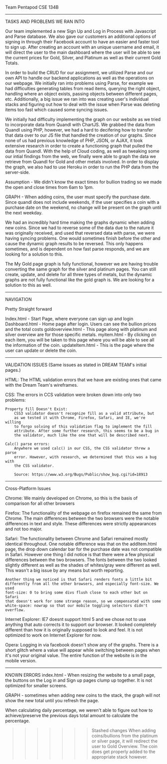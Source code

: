 Team Pentapod CSE 134B
**************************************************************************************************************
TASKS AND PROBLEMS WE RAN INTO

Our team implemented a new Sign Up and Log in Process with Javascript and Parse database. We also gave our customers an additional options of signing in through their Facebook account to have an easier and faster tool to sign up. After creating an account with an unique username and email, it will direct the user to the main dashboard where the user will be able to see the current prices for Gold, Silver, and Platinum as well as their current Gold Totals. 

In order to build the CRUD for our assignment, we utilized Parse and our own API to handle our backend applications as well as the operations on our webpage. We initially ran into problems using Parse, for example we had difficulties generating tables from read items, querying the right object, handling where an object exists, passing objects between different pages, etc. Additionally, a big issue we ran into was creating user's individual stacks and figuring out how to deal with the issue when Parse was deleting items too fast which caused some syncing issues.

We initially had difficulty implementing the graph on our website as we tried to incorporate data from Quandl with ChartJS. We grabbed the data from Quandl using PHP, however, we had a hard to decifering how to transfer that data over to our JS file that handled the creation of our graphs. Since none of us had previous knowledge of PHP, JSON, or AJAX, it took extensive research in order to create a functioning graph that pulled the data from Quandl. With the help of Cloud coding, as well as tweaking some our intial findings from the web, we finally were able to graph the data we retrieve from Quandl for Gold and other metals involved. In order to display the graph, we also had to use Heroku in order to run the PHP data from the server-side. 

Assumption - We didn't know the exact times for bullion trading so we made the open and close times from 6am to 1pm. 

GRAPH - When adding coins, the user must specify the purchase date. Since quandl does not include weekends, if the user specifies a coin with a purchase date on the weekend, no change will be present on the graph until the next weekday.

We had an incredibly hard time making the graphs dynamic when adding new coins. Since we had to reverse some of the data due to the nature it was originally received, and used that reversed data with parse, we were having syncing problems. One would sometimes finish before the other and cause the dynamic graph results to be reversed. This only happens sometimes, and is dependent on how fast parse responds, and we are looking for a solution to this.


The My Gold page graph is fully functional, however we are having trouble converting the same graph for the silver and platinum pages. You can still create, update, and delete for all three types of metals, but the dynamic graphs are not fully functional like the gold graph is. We are looking for a solution to this as well.

**************************************************************************************************************
NAVIGATION

Pretty Straight forward

Index.html - Start Page, where everyone can sign up and login 
Dashboard.html - Home page after login. Users can see the bullion prices and the total costs 
goldoverview.html - This page along with platinum and silver overview are for those specific metals.
myitem.html - By clicking on each item, you will be taken to this page where you will be able to see all the information of the coin.
updateItem.html - This is the page where the user can update or delete the coin. 

**************************************************************************************************************
VALIDATION ISSUES 
(Same issues as stated in DREAM TEAM's initial pages.)

HTML:
	The HTML validation errors that we have are existing ones that came with the Dream Team's wireframes.

CSS:
	The errors in CCS validation were broken down into only two problems:

	Property fill Doesn't Exist:
		CSS3 validator doesn't recognize fill as a valid attribute, but
		as we tested it with Chrome, Firefox, Safari, and IE, we're willing
		to forgo solving of this validation flag to implement the fill 
		attribute. After some further research, this seems to be a bug in 
		the validator, much like the one that will be described next.

	Calc() parse errors:
		Anywhere we used calc() in our CSS, the CSS validator threw a parse
		error. However, with research, we determined that this was a bug with 
		the CSS validator. 

		Source: https://www.w3.org/Bugs/Public/show_bug.cgi?id=18913

**************************************************************************************************************
Cross-Platform Issues   

Chrome:
	We mainly developed on Chrome, so this is the basis of comparison for all 
	other browsers

Firefox:
	The functionality of the webpage on firefox remained the same from Chrome.
	The main differences between the two browsers were the notable differences
	in text and style. These differences were strictly appearances and not
	too major.

Safari:
	The functionality between Chrome and Safari remained mostly identical 
	throughout. One notable difference was that on the addItem.html page, 
	the drop down calendar bar for the purchase date was not compatible in
	Safari. 
	However one thing I did notice is that there were a few physical differences
	between the two browsers. The fonts between the two looked slightly 
	different as well as the shades of whites/gray were different as well.
	This wasn't a big issue by any means but worth reporting. 

	Another thing we noticed is that Safari renders fonts a little bit 
	differently from all the other browsers, and especially font-size. We used
	font-size: 0 to bring some divs flush close to each other but on Safari
	that doesn't work for some strange reason, so we compensated with some
	white-space: nowrap so that our mobile toggling selectors didn't overflow.

Internet Explorer:
	IE7 doesnt support html 5 and we chose not to use anything that auto corrects
	 it to support our browser. It looked completely different than how it is 
	 originally supposed to look and feel. It is not optimized to work on 
	 Internet Explorer for now.
	 
Opera:
	Logging in via facebook doesn't show any of the graphs. There is a short glitch
 	where a value will appear while switching between pages when it's not your 
 	original value. The entire function of the website is in the mobile version.

**************************************************************************************************************
KNOWN ERRORS
index.html - When resizing the website to a small page, the buttons on the Log in and Sign up pages clump up together. It is not optimized for smaller screens.

GRAPH - sometimes when adding new coins to the stack, the graph will not show the new total until you refresh the page.

When calculating daily percentage, we weren't able to figure out how to achieve/preserve the previous days total amount to calculate the percentage.

>>>>>>> Stashed changes
When adding coins/bullions from the platinum or silver page, it will redirect the user to Gold Overview. The coin does get properly added to the appropriate stack however.
